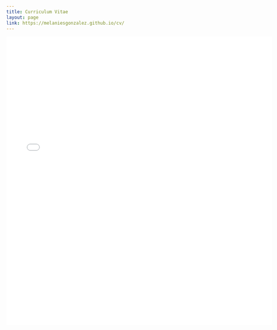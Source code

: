 ```yaml
---
title: Curriculum Vitae
layout: page
link: https://melaniesgonzalez.github.io/cv/
---
```


<embed src="/pdfs/Gonzalez_M_CV.pdf" width="710" height="770" type="application/pdf"/>
